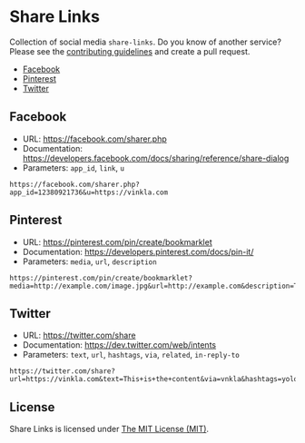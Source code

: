 # Share Links

Collection of social media `share-links`. Do you know of another service? Please see the [contributing guidelines](CONTRIBUTING.md) and create a pull request.

- [Facebook](#facebook)
- [Pinterest](#pinterest)
- [Twitter](#twitter)

## Facebook
- URL: https://facebook.com/sharer.php
- Documentation: https://developers.facebook.com/docs/sharing/reference/share-dialog
- Parameters: `app_id`, `link`, `u`

```
https://facebook.com/sharer.php?app_id=12380921736&u=https://vinkla.com
```

## Pinterest

- URL: https://pinterest.com/pin/create/bookmarklet
- Documentation: https://developers.pinterest.com/docs/pin-it/
- Parameters: `media`, `url`, `description`

```
https://pinterest.com/pin/create/bookmarklet?media=http://example.com/image.jpg&url=http://example.com&description=This+is+the+content
```

## Twitter

- URL: https://twitter.com/share
- Documentation: https://dev.twitter.com/web/intents
- Parameters: `text`, `url`, `hashtags`, `via`, `related`, `in-reply-to`

```
https://twitter.com/share?url=https://vinkla.com&text=This+is+the+content&via=vnkla&hashtags=yolo,idunno
```

## License

Share Links is licensed under [The MIT License (MIT)](LICENSE).
